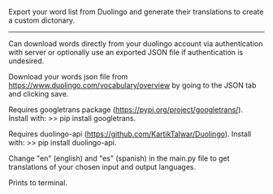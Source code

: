 Export your word list from Duolingo and generate their translations to create a custom dictonary.

---------------------------------------------

Can download words directly from your duolingo account via authentication with server or optionally use an exported JSON file if authentication is undesired.

Download your words json file from https://www.duolingo.com/vocabulary/overview by going to the JSON tab and clicking save.

Requires googletrans package (https://pypi.org/project/googletrans/). Install with: >> pip install googletrans.

Requires duolingo-api (https://github.com/KartikTalwar/Duolingo). Install with: >> pip install duolingo-api.

Change "en" (english) and "es" (spanish) in the main.py file to get translations of your chosen input and output languages.

Prints to terminal.